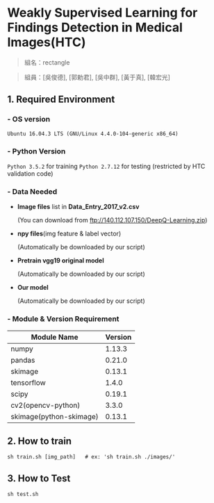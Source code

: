 # Weakly Supervised Learning for Findings Detection in Medical Images(HTC)

> 組名：rectangle

> 組員：[吳俊德], [郭勅君], [吳中群], [黃于真], [韓宏光]

## 1. Required Environment
### - OS version
```Ubuntu 16.04.3 LTS (GNU/Linux 4.4.0-104-generic x86_64)```

### - Python Version
```Python 3.5.2```  for training
```Python 2.7.12``` for testing (restricted by HTC validation code)

### - Data Needed
- **Image files** list in **Data_Entry_2017_v2.csv**

  (You can download from ftp://140.112.107.150/DeepQ-Learning.zip)
  
- **npy files**(img feature & label vector)

  (Automatically be downloaded by our script)
  
- **Pretrain vgg19 original model**

  (Automatically be downloaded by our script)
  
- **Our model**

  (Automatically be downloaded by our script)

### - Module & Version Requirement
**Module Name**|**Version**
---|---
numpy|1.13.3
pandas|0.21.0
skimage|0.13.1
tensorflow|1.4.0
scipy|0.19.1
cv2(opencv-python)|3.3.0
skimage(python-skimage)|0.13.1

## 2. How to train
```
sh train.sh [img_path]   # ex: 'sh train.sh ./images/'
```
## 3. How to Test
```
sh test.sh
```
